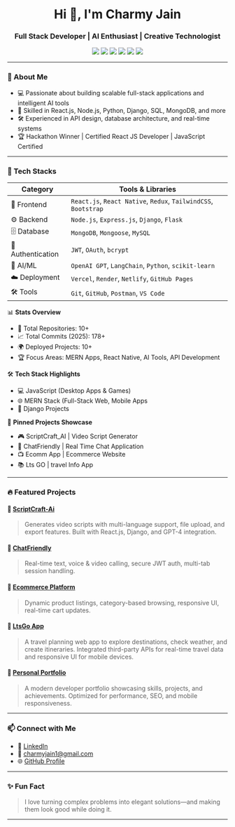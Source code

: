 <h1 align="center">Hi 👋, I'm Charmy Jain</h1>
<h3 align="center">Full Stack Developer | AI Enthusiast | Creative Technologist</h3>

<p align="center">
  <img src="https://img.shields.io/badge/Code-Python-blue?style=flat-square&logo=python" />
  <img src="https://img.shields.io/badge/Code-Django-orange?style=flat-square&logo=django" />
  <img src="https://img.shields.io/badge/Code-JavaScript-yellow?style=flat-square&logo=javascript" />
  <img src="https://img.shields.io/badge/Framework-React.js-blue?style=flat-square&logo=react" />
  <img src="https://img.shields.io/badge/Backend-Node.js-green?style=flat-square&logo=node.js" />
   <img src="https://img.shields.io/badge/Framework-React%20Native-blue?style=flat-square&logo=react" />
</p>

---

### 🚀 About Me

- 💻 Passionate about building scalable full-stack applications and intelligent AI tools
- 🧠 Skilled in React.js, Node.js, Python, Django, SQL, MongoDB, and more
- 🛠️ Experienced in API design, database architecture, and real-time systems
- 🏆 Hackathon Winner | Certified React JS Developer | JavaScript Certified

---

### 🧠 Tech Stacks

| Category          | Tools & Libraries                                                          |
| ----------------- | -------------------------------------------------------------------------- |
| 🎨 Frontend       | `React.js`, `React Native`, `Redux`, `TailwindCSS`, `Bootstrap`            |
| ⚙️ Backend        | `Node.js`, `Express.js`, `Django`, `Flask`                                 |
| 🗄️ Database      | `MongoDB`, `Mongoose`, `MySQL`                                              |
| 🔐 Authentication | `JWT`, `OAuth`, `bcrypt`                                                   |
| 🤖 AI/ML          | `OpenAI GPT`, `LangChain`, `Python`, `scikit-learn`                        |
| ☁️ Deployment     | `Vercel`, `Render`, `Netlify`, `GitHub Pages`                              |
| 🛠 Tools          | `Git`, `GitHub`, `Postman`, `VS Code`                                       |


📊 **Stats Overview**

- 🔧 Total Repositories: 10+
- 📈 Total Commits (2025): 178+
- 🌍 Deployed Projects: 10+
- 🏆 Focus Areas: MERN Apps, React Native, AI Tools, API Development

🛠️ **Tech Stack Highlights**
- 💻 JavaScript (Desktop Apps & Games)
- 🌐 MERN Stack (Full-Stack Web, Mobile Apps
- 🤖 Django Projects

📌 **Pinned Projects Showcase**
- 🎮 ScriptCraft_AI | Video Script Generator
- 💬 ChatFriendly | Real Time Chat Application
- 📺 Ecomm App | Ecommerce Website
- 📚 Lts GO | travel Info App

---

### 🔥 Featured Projects

#### 🔹 [ScriptCraft-Ai](https://github.com/Charmy-Jain/AI_Script_Generator)
> Generates video scripts with multi-language support, file upload, and export features. Built with React.js, Django, and GPT-4 integration.

#### 🔹 [ChatFriendly](https://github.com/Charmy-Jain/Chatty_app)
> Real-time text, voice & video calling, secure JWT auth, multi-tab session handling.

#### 🔹 [Ecommerce Platform](https://github.com/Charmy-Jain/Ecomm_app)
> Dynamic product listings, category-based browsing, responsive UI, real-time cart updates.

#### 🔹 [LtsGo App](https://github.com/Charmy-Jain/LtsGo_App)
> A travel planning web app to explore destinations, check weather, and create itineraries. Integrated third-party APIs for real-time travel data and responsive UI for mobile devices.

#### 🔹 [Personal Portfolio](https://charmy-portfolio.netlify.app/)
> A modern developer portfolio showcasing skills, projects, and achievements. Optimized for performance, SEO, and mobile responsiveness.

---

### 📫 Connect with Me

- 💼 [LinkedIn](https://www.linkedin.com/in/charmy-jain/)
- 📧 charmyjain1@gmail.com
- 🌐 [GitHub Profile](https://github.com/Charmy-Jain)

---
### ✨ Fun Fact

> I love turning complex problems into elegant solutions—and making them look good while doing it.

---

